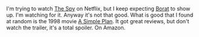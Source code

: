I'm trying to watch <a href="https://en.wikipedia.org/wiki/The_Spy_(TV_series)">The Spy</a> on Netflix, but I keep expecting <a href="https://www.youtube.com/watch?v=iJZO5Hge2DY">Borat</a> to show up. I'm watching for it. Anyway it's not that good. What is good that I found at random is the 1998 movie <a href="https://en.wikipedia.org/wiki/A_Simple_Plan_(film)">A Simple Plan</a>. It got great reviews, but don't watch the trailer, it's a total spoiler. On Amazon.
